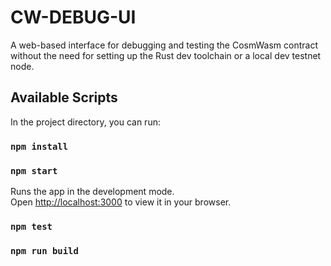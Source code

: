 # CW-DEBUG-UI
A web-based interface for debugging and testing the CosmWasm contract without the need for setting up the Rust dev toolchain or a local dev testnet node.

## Available Scripts

In the project directory, you can run:
### `npm install`

### `npm start`

Runs the app in the development mode.\
Open [http://localhost:3000](http://localhost:3000) to view it in your browser.

### `npm test`

### `npm run build`



